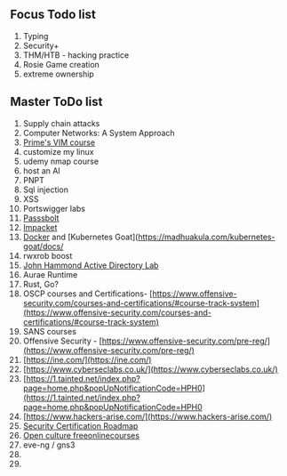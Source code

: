 ## Focus Todo list
1. Typing
2. Security+
3. THM/HTB - hacking practice
4. Rosie Game creation
5. extreme ownership


## Master ToDo list
1. Supply chain attacks
2. Computer Networks: A System Approach
3. [Prime's VIM course](https://frontendmasters.com/courses/vim-fundamentals/)
4. customize my linux 
5. udemy nmap course
6. host an AI
7. PNPT
8. Sql injection
9. XSS
10. Portswigger labs
11. [Passsbolt](https://www.passbolt.com/ce/ubuntu)
12. [Impacket](https://latesthackingnews.com/2023/05/22/impacket-cheatsheet-for-penetration-testers/#amp_tf=From%20%251%24s&aoh=16851841473163&csi=0&referrer=https%3A%2F%2Fwww.google.com&ampshare=https%3A%2F%2Flatesthackingnews.com%2F2023%2F05%2F22%2Fimpacket-cheatsheet-for-penetration-testers)
13. [Docker](https://docker-curriculum.com/#introduction) and [Kubernetes Goat](https://madhuakula.com/kubernetes-goat/docs/
14. rwxrob boost
15. [John Hammond Active Directory Lab](https://www.youtube.com/playlist?list=PL1H1sBF1VAKVoU6Q2u7BBGPsnkn-rajlp)
16. Aurae Runtime
17. Rust, Go?
18. OSCP courses and Certifications- [https://www.offensive-security.com/courses-and-certifications/#course-track-system](https://www.offensive-security.com/courses-and-certifications/#course-track-system)    
19. SANS courses
20. Offensive Security - [https://www.offensive-security.com/pre-reg/](https://www.offensive-security.com/pre-reg/)  
21. [https://ine.com/](https://ine.com/)  
22. [https://www.cyberseclabs.co.uk/](https://www.cyberseclabs.co.uk/)  
23. [https://1.tainted.net/index.php?page=home.php&popUpNotificationCode=HPH0](https://1.tainted.net/index.php?page=home.php&popUpNotificationCode=HPH0
24. [https://www.hackers-arise.com/](https://www.hackers-arise.com/)
25. [Security Certification Roadmap](https://pauljerimy.com/security-certification-roadmap/)
26. [Open culture freeonlinecourses](https://www.openculture.com/freeonlinecourses)
27. eve-ng / gns3
28. 
29. 